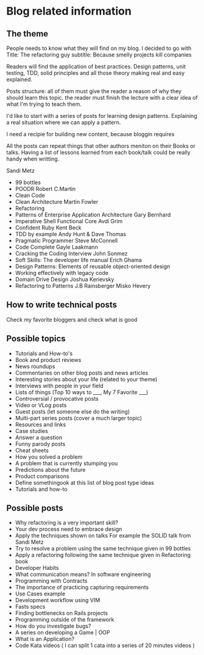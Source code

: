 # Blog related information

## The theme
People needs to know what they will find on my blog.
I decided to go with
Title: The refactoring guy
subtitle: Because smelly projects kill companies

Readers will find the application of best practices.
Design patterns, unit testing, TDD, solid principles and all those theory making real and easy explained.

Posts structure:
all of them must give the reader a reason of why they should learn this topic.
the reader must finish the lecture with a clear idea of what I'm trying to teach them.

I'd like to start with a series of posts for learning design patterns.
Explaining a real situation where we can apply a pattern.



I need a recipie for building new content, because bloggin requires

All the posts can repeat things that other authors meniton on their Books or talks.
Having a list of lessons learned from each book/talk could be really handy when writting.

Sandi Metz
  * 99 bottles
  * POODR
Robert C.Martin
  * Clean Code
  * Clean Architecture
Martin Fowler
  * Refactoring
  * Patterns of Enterprise Application Architecture
Gary Bernhard
  * Imperative Shell Functional Core
Avdi Grim
  * Confident Ruby
Kent Beck
  * TDD by example
Andy Hunt & Dave Thomas
  * Pragmatic Programmer
Steve McConnell
  * Code Complete
Gayle Laakmann
  * Cracking the Coding Interview
John Sonmez
  * Soft Skills: The developer life manual
Erich Ghama
  * Design Patterns: Elements of reusable object-oriented design
  * Working effectively with legacy code
  * Domain Drive Design
Joshua Kerievsky
  * Refactoring to Patterns
J.B Rainsberger
Misko Hevery








## How to write technical posts

Check my favorite bloggers and check what is good

## Possible topics

* Tutorials and How-to's
* Book and product reviews
* News roundups
* Commentaries on other blog posts and news articles
* Interesting stories about your life (related to your theme)
* Interviews with people in your field
* Lists of things (Top 10 ways to ___, My 7 Favorite ___)
* Controversial / provocative posts
* Video or VLog posts
* Guest posts (let someone else do the writing)
* Multi-part series posts (cover a much larger topic)
* Resources and links
* Case studies
* Answer a question
* Funny parody posts
* Cheat sheets
* How you solved a problem
* A problem that is currently stumping you
* Predictions about the future
* Product comparisons
* Define somethingook at this list of blog post type ideas
* Tutorials and how-to

## Possible posts
* Why refactoring is a very important skill?
* Your dev process need to embrace design
* Apply the techniques shown on talks For example the SOLID talk from Sandi Metz
* Try to resolve a problem using the same technique given in 99 bottles
* Apply a refactoring following the same technique given in Refactoring book
* Developer Habits
* What communication means? In software engineering
* Programming with Contracts
* The importance of practicing capturing requirements
* Use Cases example
* Development workflow using VIM
* Fasts specs
* Finding bottlenecks on Rails projects
* Programming outside of the framework
* How do you investigate bugs?
* A series on developing a Game | OOP
* What is an Application?
* Code Kata videos ( I can split 1 cata into a series of 20 minutes videos )
